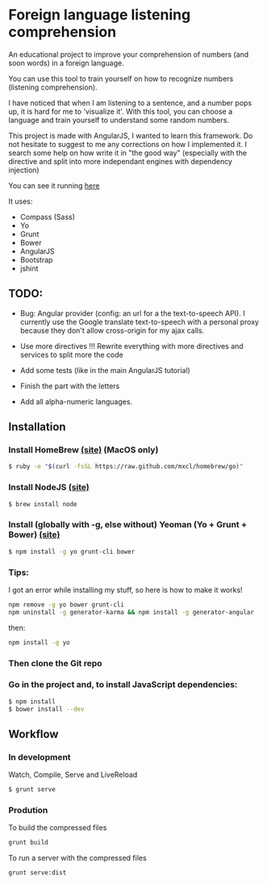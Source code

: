 Foreign language listening comprehension
=============

An educational project to improve your comprehension of numbers (and soon words) in a foreign language.

You can use this tool to train yourself on how to recognize numbers (listening comprehension).

I have noticed that when I am listening to a sentence, and a number pops up, it is hard for me to 'visualize it'.
With this tool, you can choose a language and train yourself to understand some random numbers.

This project is made with AngularJS, I wanted to learn this framework. Do not hesitate to suggest to me any corrections on how I implemented it. I search some help on how write it in "the good way" (especially with the directive and split into more independant engines with dependency injection)

You can see it running [here](http://paulvayssiere.com/foreign-language-listening-comprehension)

It uses:
* Compass (Sass)
* Yo
* Grunt
* Bower
* AngularJS
* Bootstrap
* jshint

TODO:
-----
* Bug: Angular provider (config: an url for a the text-to-speech API). I currently use the Google translate text-to-speech with a personal proxy because they don't allow cross-origin for my ajax calls.

* Use more directives !!! Rewrite everything with more directives and services to split more the code
* Add some tests (like in the main AngularJS tutorial)
* Finish the part with the letters
* Add all alpha-numeric languages.

Installation
------------

### Install HomeBrew [(site)](http://mxcl.github.com/homebrew/) (MacOS only)

```bash
$ ruby -e "$(curl -fsSL https://raw.github.com/mxcl/homebrew/go)"
```

### Install NodeJS [(site)](http://nodejs.org/)

```bash
$ brew install node
```

### Install (globally with -g, else without) Yeoman (Yo + Grunt + Bower) [(site)](http://yeoman.io/)

```bash
$ npm install -g yo grunt-cli bower
```

### Tips:
I got an error while installing my stuff, so here is how to make it works!

```bash
npm remove -g yo bower grunt-cli
npm uninstall -g generator-karma && npm install -g generator-angular
```
then:
```bash
npm install -g yo
```

### Then clone the Git repo

### Go in the project and, to install JavaScript dependencies:

```bash
$ npm install
$ bower install --dev
```


Workflow
--------

### In development

Watch, Compile, Serve and LiveReload

```bash
$ grunt serve
```

### Prodution

To build the compressed files
```bash
grunt build
```

To run a server with the compressed files
```bash
grunt serve:dist
```

